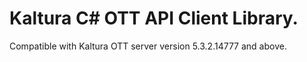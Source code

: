# Kaltura C# OTT API Client Library.
Compatible with Kaltura OTT server version 5.3.2.14777 and above.

